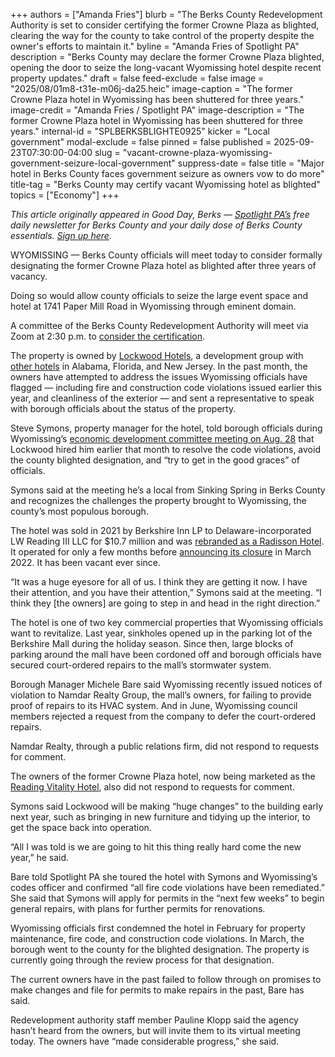 +++
authors = ["Amanda Fries"]
blurb = "The Berks County Redevelopment Authority is set to consider certifying the former Crowne Plaza as blighted, clearing the way for the county to take control of the property despite the owner's efforts to maintain it."
byline = "Amanda Fries of Spotlight PA"
description = "Berks County may declare the former Crowne Plaza blighted, opening the door to seize the long-vacant Wyomissing hotel despite recent property updates."
draft = false
feed-exclude = false
image = "2025/08/01m8-t31e-m06j-da25.heic"
image-caption = "The former Crowne Plaza hotel in Wyomissing has been shuttered for three years."
image-credit = "Amanda Fries / Spotlight PA"
image-description = "The former Crowne Plaza hotel in Wyomissing has been shuttered for three years."
internal-id = "SPLBERKSBLIGHTE0925"
kicker = "Local government"
modal-exclude = false
pinned = false
published = 2025-09-23T07:30:00-04:00
slug = "vacant-crowne-plaza-wyomissing-government-seizure-local-government"
suppress-date = false
title = "Major hotel in Berks County faces government seizure as owners vow to do more"
title-tag = "Berks County may certify vacant Wyomissing hotel as blighted"
topics = ["Economy"]
+++

<em>This article originally appeared in Good Day, Berks — </em><a href="https://www.spotlightpa.org/"><em>Spotlight PA’s</em></a><em> free daily newsletter for Berks County and your daily dose of Berks County essentials. </em><a href="https://www.spotlightpa.org/newsletters/gooddayberks/"><em>Sign up here</em></a><em>.</em>

WYOMISSING — Berks County officials will meet today to consider formally designating the former Crowne Plaza hotel as blighted after three years of vacancy.

Doing so would allow county officials to seize the large event space and hotel at 1741 Paper Mill Road in Wyomissing through eminent domain.

A committee of the Berks County Redevelopment Authority will meet via Zoom at 2:30 p.m. to <a href="https://www.berkspa.gov/getmedia/5f98fef2-2125-42db-a8cb-8b75b4c234d3/Blighted-Property-Agenda.pdf">consider the certification</a>.

The property is owned by <a href="https://lockwoodhotels.com/lockwoodteam">Lockwood Hotels</a>, a development group with <a href="https://lockwoodhotels.com/portfolio">other hotels</a> in Alabama, Florida, and New Jersey. In the past month, the owners have attempted to address the issues Wyomissing officials have flagged — including fire and construction code violations issued earlier this year, and cleanliness of the exterior — and sent a representative to speak with borough officials about the status of the property.

Steve Symons, property manager for the hotel, told borough officials during Wyomissing’s <a href="https://www.wyomissingboro.org/248/Borough-Public-Meeting-Video-Postings">economic development committee meeting on Aug. 28</a> that Lockwood hired him earlier that month to resolve the code violations, avoid the county blighted designation, and “try to get in the good graces” of officials.

Symons said at the meeting he’s a local from Sinking Spring in Berks County and recognizes the challenges the property brought to Wyomissing, the county’s most populous borough.

The hotel was sold in 2021 by Berkshire Inn LP to Delaware-incorporated LW Reading III LLC for $10.7 million and was <a href="https://www.readingeagle.com/2021/06/04/crowne-plazas-name-changed-to-radisson/">rebranded as a Radisson Hotel</a>. It operated for only a few months before <a href="https://www.wfmz.com/ap-do-not-display/radisson-hotel-reading-in-wyomissing-closes/article_cd4360b4-9b37-11ec-9a5e-634443c0c5e5.html">announcing its closure</a> in March 2022. It has been vacant ever since.

“It was a huge eyesore for all of us. I think they are getting it now. I have their attention, and you have their attention,” Symons said at the meeting. “I think they \[the owners\] are going to step in and head in the right direction.”

The hotel is one of two key commercial properties that Wyomissing officials want to revitalize. Last year, sinkholes opened up in the parking lot of the Berkshire Mall during the holiday season. Since then, large blocks of parking around the mall have been cordoned off and borough officials have secured court-ordered repairs to the mall’s stormwater system.

Borough Manager Michele Bare said Wyomissing recently issued notices of violation to Namdar Realty Group, the mall’s owners, for failing to provide proof of repairs to its HVAC system. And in June, Wyomissing council members rejected a request from the company to defer the court-ordered repairs.

Namdar Realty, through a public relations firm, did not respond to requests for comment.

The owners of the former Crowne Plaza hotel, now being marketed as the <a href="https://readingvitalityhotel.com/">Reading Vitality Hotel</a>, also did not respond to requests for comment.

Symons said Lockwood will be making “huge changes” to the building early next year, such as bringing in new furniture and tidying up the interior, to get the space back into operation.

“All I was told is we are going to hit this thing really hard come the new year,” he said.

Bare told Spotlight PA she toured the hotel with Symons and Wyomissing’s codes officer and confirmed “all fire code violations have been remediated.” She said that Symons will apply for permits in the “next few weeks” to begin general repairs, with plans for further permits for renovations.

Wyomissing officials first condemned the hotel in February for property maintenance, fire code, and construction code violations. In March, the borough went to the county for the blighted designation. The property is currently going through the review process for that designation.

The current owners have in the past failed to follow through on promises to make changes and file for permits to make repairs in the past, Bare has said.

Redevelopment authority staff member Pauline Klopp said the agency hasn’t heard from the owners, but will invite them to its virtual meeting today. The owners have “made considerable progress,” she said.

